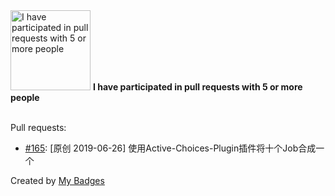 <img src="https://my-badges.github.io/my-badges/pr-collaboration-5.png" alt="I have participated in pull requests with 5 or more people" title="I have participated in pull requests with 5 or more people" width="128">
<strong>I have participated in pull requests with 5 or more people</strong>
<br><br>

Pull requests:

- <a href="https://github.com/jenkins-infra/wechat/pull/165">#165</a>: [原创 2019-06-26] 使用Active-Choices-Plugin插件将十个Job合成一个


Created by <a href="https://github.com/my-badges/my-badges">My Badges</a>
